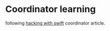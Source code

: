 # Coordinator learning

following [hacking with swift](https://www.hackingwithswift.com/articles/175/advanced-coordinator-pattern-tutorial-ios) coordinator article.
